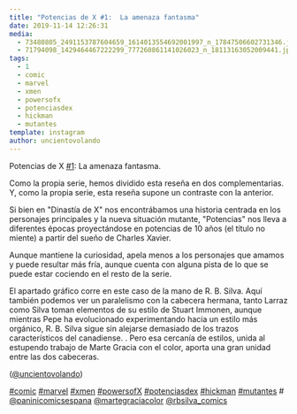 ```yaml
---
title: "Potencias de X #1:  La amenaza fantasma"
date: 2019-11-14 12:26:31
media: 
  - 73480805_2491153787604659_1614013554692001997_n_17847506602731346.jpg
  - 71794098_1429464467222299_777260861141026023_n_18113163052009441.jpg
tags: 
  - 1
  - comic
  - marvel
  - xmen
  - powersofx
  - potenciasdex
  - hickman
  - mutantes
template: instagram
author: uncientovolando
---
```


Potencias de X [#1](/tags/1):  La amenaza fantasma.

Como la propia serie, hemos dividido esta reseña en dos complementarias. Y, como la propia serie, esta reseña supone un contraste con la anterior.

Si bien en "Dinastía de X" nos encontrábamos una historia centrada en los personajes principales y la nueva situación mutante, "Potencias" nos lleva a diferentes épocas proyectándose en potencias de 10 años (el título no miente) a partir del sueño de Charles Xavier.

Aunque mantiene la curiosidad, apela menos a los personajes que amamos y puede resultar más fría, aunque cuenta con alguna pista de lo que se puede estar cociendo en el resto de la serie.

El apartado gráfico corre en este caso de la mano de R. B. Silva. Aquí también podemos ver un paralelismo con la cabecera hermana, tanto Larraz como Silva toman elementos de su estilo de Stuart Immonen, aunque mientras Pepe ha evolucionado experimentando hacia un estilo más orgánico, R. B. Silva sigue sin alejarse demasiado de los trazos característicos del canadiense. .
Pero esa cercanía de estilos, unida al estupendo trabajo de Marte Gracia con el color, aporta una gran unidad entre las dos cabeceras.

([@uncientovolando](https://instagram.com/uncientovolando))

[#comic](/tags/comic) [#marvel](/tags/marvel) [#xmen](/tags/xmen) [#powersofX](/tags/powersofx) [#potenciasdex](/tags/potenciasdex) [#hickman](/tags/hickman) [#mutantes](/tags/mutantes) # [@paninicomicsespana](https://instagram.com/paninicomicsespana) [@martegraciacolor](https://instagram.com/martegraciacolor) [@rbsilva_comics](https://instagram.com/rbsilva_comics)
